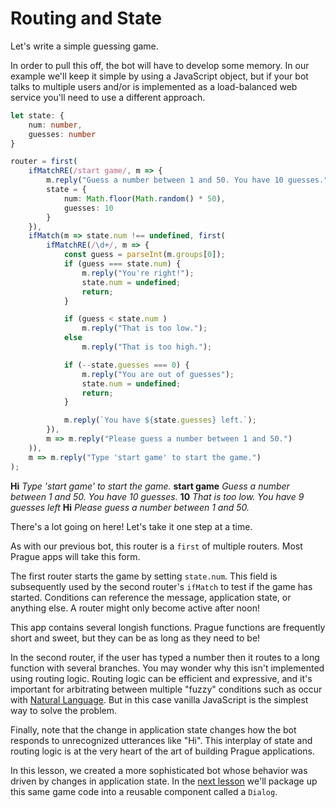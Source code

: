 # Routing and State

Let's write a simple guessing game.

In order to pull this off, the bot will have to develop some memory. In our example we'll keep it simple by using a JavaScript object, but if your bot talks to multiple users and/or is implemented as a load-balanced web service you'll need to use a different approach.

```typescript
let state: {
    num: number,
    guesses: number
}

router = first(
    ifMatchRE(/start game/, m => {
        m.reply("Guess a number between 1 and 50. You have 10 guesses.");
        state = {
            num: Math.floor(Math.random() * 50),
            guesses: 10
        }
    }),
    ifMatch(m => state.num !== undefined, first(
        ifMatchRE(/\d+/, m => {
            const guess = parseInt(m.groups[0]);
            if (guess === state.num) {
                m.reply("You're right!");
                state.num = undefined;
                return;
            }

            if (guess < state.num )
                m.reply("That is too low.");
            else
                m.reply("That is too high.");

            if (--state.guesses === 0) {
                m.reply("You are out of guesses");
                state.num = undefined;
                return;
            }

            m.reply(`You have ${state.guesses} left.`);
        }),
        m => m.reply("Please guess a number between 1 and 50.")
    )),
    m => m.reply("Type 'start game' to start the game.")
);
```

>
**Hi**
*Type 'start game' to start the game.*
**start game**
*Guess a number between 1 and 50. You have 10 guesses.*
**10**
*That is too low.*
*You have 9 guesses left*
**Hi**
*Please guess a number between 1 and 50.*

There's a lot going on here! Let's take it one step at a time.

As with our previous bot, this router is a `first` of multiple routers. Most Prague apps will take this form.

The first router starts the game by setting `state.num`. This field is subsequently used by the second router's `ifMatch` to test if the game has started. Conditions can reference the message, application state, or anything else. A router might only become active after noon!

This app contains several longish functions. Prague functions are frequently short and sweet, but they can be as long as they need to be!

In the second router, if the user has typed a number then it routes to a long function with several branches. You may wonder why this isn't implemented using routing logic. Routing logic can be efficient and expressive, and it's important for arbitrating between multiple "fuzzy" conditions such as occur with [Natural Language](NaturalLanguage.md). But in this case vanilla JavaScript is the simplest way to solve the problem.

Finally, note that the change in application state changes how the bot responds to unrecognized utterances like "Hi". This interplay of state and routing logic is at the very heart of the art of building Prague applications.

In this lesson, we created a more sophisticated bot whose behavior was driven by changes in application state. In the [next lesson](Dialogs.md) we'll package up this same game code into a reusable component called a `Dialog`.
